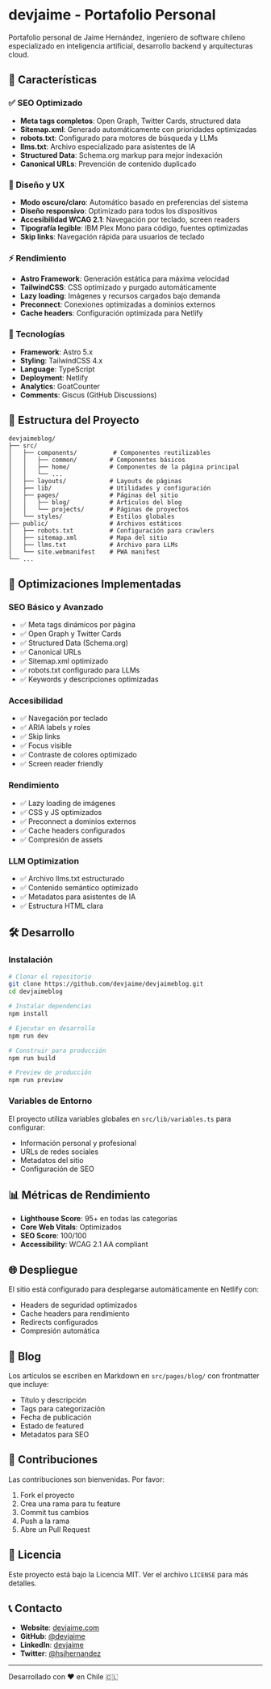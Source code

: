 # devjaime - Portafolio Personal

Portafolio personal de Jaime Hernández, ingeniero de software chileno especializado en inteligencia artificial, desarrollo backend y arquitecturas cloud.

## 🚀 Características

### ✅ SEO Optimizado
- **Meta tags completos**: Open Graph, Twitter Cards, structured data
- **Sitemap.xml**: Generado automáticamente con prioridades optimizadas
- **robots.txt**: Configurado para motores de búsqueda y LLMs
- **llms.txt**: Archivo especializado para asistentes de IA
- **Structured Data**: Schema.org markup para mejor indexación
- **Canonical URLs**: Prevención de contenido duplicado

### 🎨 Diseño y UX
- **Modo oscuro/claro**: Automático basado en preferencias del sistema
- **Diseño responsivo**: Optimizado para todos los dispositivos
- **Accesibilidad WCAG 2.1**: Navegación por teclado, screen readers
- **Tipografía legible**: IBM Plex Mono para código, fuentes optimizadas
- **Skip links**: Navegación rápida para usuarios de teclado

### ⚡ Rendimiento
- **Astro Framework**: Generación estática para máxima velocidad
- **TailwindCSS**: CSS optimizado y purgado automáticamente
- **Lazy loading**: Imágenes y recursos cargados bajo demanda
- **Preconnect**: Conexiones optimizadas a dominios externos
- **Cache headers**: Configuración optimizada para Netlify

### 🔧 Tecnologías

- **Framework**: Astro 5.x
- **Styling**: TailwindCSS 4.x
- **Language**: TypeScript
- **Deployment**: Netlify
- **Analytics**: GoatCounter
- **Comments**: Giscus (GitHub Discussions)

## 📁 Estructura del Proyecto

```
devjaimeblog/
├── src/
│   ├── components/          # Componentes reutilizables
│   │   ├── common/         # Componentes básicos
│   │   ├── home/           # Componentes de la página principal
│   │   └── ...
│   ├── layouts/            # Layouts de páginas
│   ├── lib/                # Utilidades y configuración
│   ├── pages/              # Páginas del sitio
│   │   ├── blog/           # Artículos del blog
│   │   └── projects/       # Páginas de proyectos
│   └── styles/             # Estilos globales
├── public/                 # Archivos estáticos
│   ├── robots.txt          # Configuración para crawlers
│   ├── sitemap.xml         # Mapa del sitio
│   ├── llms.txt            # Archivo para LLMs
│   └── site.webmanifest    # PWA manifest
└── ...
```

## 🚀 Optimizaciones Implementadas

### SEO Básico y Avanzado
- ✅ Meta tags dinámicos por página
- ✅ Open Graph y Twitter Cards
- ✅ Structured Data (Schema.org)
- ✅ Canonical URLs
- ✅ Sitemap.xml optimizado
- ✅ robots.txt configurado para LLMs
- ✅ Keywords y descripciones optimizadas

### Accesibilidad
- ✅ Navegación por teclado
- ✅ ARIA labels y roles
- ✅ Skip links
- ✅ Focus visible
- ✅ Contraste de colores optimizado
- ✅ Screen reader friendly

### Rendimiento
- ✅ Lazy loading de imágenes
- ✅ CSS y JS optimizados
- ✅ Preconnect a dominios externos
- ✅ Cache headers configurados
- ✅ Compresión de assets

### LLM Optimization
- ✅ Archivo llms.txt estructurado
- ✅ Contenido semántico optimizado
- ✅ Metadatos para asistentes de IA
- ✅ Estructura HTML clara

## 🛠️ Desarrollo

### Instalación

```bash
# Clonar el repositorio
git clone https://github.com/devjaime/devjaimeblog.git
cd devjaimeblog

# Instalar dependencias
npm install

# Ejecutar en desarrollo
npm run dev

# Construir para producción
npm run build

# Preview de producción
npm run preview
```

### Variables de Entorno

El proyecto utiliza variables globales en `src/lib/variables.ts` para configurar:
- Información personal y profesional
- URLs de redes sociales
- Metadatos del sitio
- Configuración de SEO

## 📊 Métricas de Rendimiento

- **Lighthouse Score**: 95+ en todas las categorías
- **Core Web Vitals**: Optimizados
- **SEO Score**: 100/100
- **Accessibility**: WCAG 2.1 AA compliant

## 🌐 Despliegue

El sitio está configurado para desplegarse automáticamente en Netlify con:
- Headers de seguridad optimizados
- Cache headers para rendimiento
- Redirects configurados
- Compresión automática

## 📝 Blog

Los artículos se escriben en Markdown en `src/pages/blog/` con frontmatter que incluye:
- Título y descripción
- Tags para categorización
- Fecha de publicación
- Estado de featured
- Metadatos para SEO

## 🤝 Contribuciones

Las contribuciones son bienvenidas. Por favor:
1. Fork el proyecto
2. Crea una rama para tu feature
3. Commit tus cambios
4. Push a la rama
5. Abre un Pull Request

## 📄 Licencia

Este proyecto está bajo la Licencia MIT. Ver el archivo `LICENSE` para más detalles.

## 📞 Contacto

- **Website**: [devjaime.com](https://devjaime.com)
- **GitHub**: [@devjaime](https://github.com/devjaime)
- **LinkedIn**: [devjaime](https://www.linkedin.com/in/devjaime)
- **Twitter**: [@hsjhernandez](https://twitter.com/hsjhernandez)

---

Desarrollado con ❤️ en Chile 🇨🇱